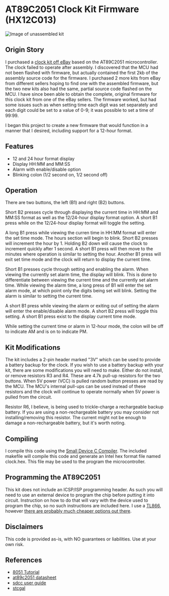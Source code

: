 # AT89C2051 Clock Kit Firmware (HX12C013)

![Image of unassembled kit](https://raw.githubusercontent.com/ruthsarian/at89c2051_clock/master/docs/unassembled%20kit.jpg)

## Origin Story
I purchased a [clock kit off eBay](https://www.ebay.com/sch/i.html?_nkw=at89c2051+clock+kit+4+bits) based on the AT89C2051 microcontroller. The clock failed to operate after assembly. I discovered that the MCU had not been flashed with firmware, but actually contained the first 2kb of the assembly source code for the firmware. I purchased 2 more kits from eBay from different sellers hoping to find one with the assembled firmware, but the two new kits also had the same, partial source code flashed on the MCU. I have since been able to obtain the complete, original firmware for this clock kit from one of the eBay sellers. The firmware worked, but had some issues such as when setting time each digit was set separately and each digit could be set to a value of 0-9; it was possible to set a time of 99:99.

I began this project to create a new firmware that would function in a manner that I desired, including support for a 12-hour format.

## Features
* 12 and 24 hour format display
* Display HH:MM and MM:SS
* Alarm with enable/disable option
* Blinking colon (1/2 second on, 1/2 second off)

## Operation
There are two buttons, the left (B1) and right (B2) buttons. 

Short B2 presses cycle through displaying the current time in HH:MM and MM:SS format as well as the 12/24-hour display format option. A short B1 press while on the 12/24-hour display format will toggle the setting.

A long B1 press while viewing the curren time in HH:MM format will enter the set time mode. The hours section will begin to blink. Short B2 presses will increment the hour by 1. Holding B2 down will cause the clock to increment quickly after 1 second. A short B1 press will then move to the minutes where operation is similar to setting the hour. Another B1 press will exit set time mode and the clock will return to display the current time.

Short B1 presses cycle through setting and enabling the alarm. When viewing the currently set alarm time, the display will blink. This is done to differentiate between viewing the current time and the currently set alarm time. While viewing the alarm time, a long press of B1 will enter the set alarm mode, at which point only the digits being set will blink. Setting the alarm is similar to setting the current time.

A short B1 press while viewing the alarm or exiting out of setting the alarm will enter the enable/disable alarm mode. A short B2 press will toggle this setting. A short B1 press exist to the display current time mode.

While setting the current time or alarm in 12-hour mode, the colon will be off to indicate AM and is on to indicate PM. 

## Kit Modifications
The kit includes a 2-pin header marked "3V" which can be used to provide a battery backup for the clock. If you wish to use a battery backup with your kit, there are some modifications you will need to make. Either do not install, or remove resistors R3 and R4. These are 4.7k pull-up resistors for the two buttons. When 5V power (VCC) is pulled random button presses are read by the MCU. The MCU's internal pull-ups can be used instead of these resistors and the clock will continue to operate normally when 5V power is pulled from the circuit. 

Resistor R6, I believe, is being used to trickle-charge a rechargeable backup battery. If you are using a non-rechargeable battery you may consider not installing/removing this resistor. The current might not be enough to damage a non-rechargeable battery, but it's worth noting.

## Compiling
I compile this code using the [Small Device C Compiler](http://sdcc.sourceforge.net/). The included makefile will compile this code and generate an Intel hex format file named clock.hex. This file may be used to the program the microcontroller.

## Programming the AT89C2051
This kit does not include an ICSP/ISP programming header. As such you will need to use an external device to program the chip before putting it into circuit. Instruction on how to do that will vary with the device used to program the chip, so no such instructions are included here. I use a [TL866](https://www.ebay.com/sch/i.html?_nkw=TL866), however [there are probably much cheaper options out there](https://www.startpage.com/do/search?query=at89c2051+programmer). 

## Disclaimers
This code is provided as-is, with NO guarantees or liabilities. Use at your own risk.

## References
* [8051 Tutorial](https://bit.ly/2yHtQ6X)
* [at89c2051 datasheet](http://ww1.microchip.com/downloads/en/DeviceDoc/doc0368.pdf)
* [sdcc user guide](http://sdcc.sourceforge.net/doc/sdccman.pdf)
* [stcgal](https://github.com/grigorig/stcgal)
